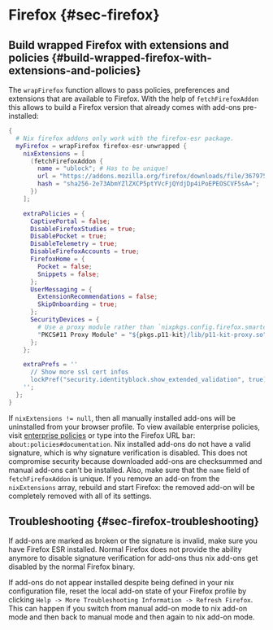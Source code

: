# Firefox {#sec-firefox}

## Build wrapped Firefox with extensions and policies {#build-wrapped-firefox-with-extensions-and-policies}

The `wrapFirefox` function allows to pass policies, preferences and extensions that are available to Firefox. With the help of `fetchFirefoxAddon` this allows to build a Firefox version that already comes with add-ons pre-installed:

```nix
{
  # Nix firefox addons only work with the firefox-esr package.
  myFirefox = wrapFirefox firefox-esr-unwrapped {
    nixExtensions = [
      (fetchFirefoxAddon {
        name = "ublock"; # Has to be unique!
        url = "https://addons.mozilla.org/firefox/downloads/file/3679754/ublock_origin-1.31.0-an+fx.xpi";
        hash = "sha256-2e73AbmYZlZXCP5ptYVcFjQYdjDp4iPoEPEOSCVF5sA=";
      })
    ];

    extraPolicies = {
      CaptivePortal = false;
      DisableFirefoxStudies = true;
      DisablePocket = true;
      DisableTelemetry = true;
      DisableFirefoxAccounts = true;
      FirefoxHome = {
        Pocket = false;
        Snippets = false;
      };
      UserMessaging = {
        ExtensionRecommendations = false;
        SkipOnboarding = true;
      };
      SecurityDevices = {
        # Use a proxy module rather than `nixpkgs.config.firefox.smartcardSupport = true`
        "PKCS#11 Proxy Module" = "${pkgs.p11-kit}/lib/p11-kit-proxy.so";
      };
    };

    extraPrefs = ''
      // Show more ssl cert infos
      lockPref("security.identityblock.show_extended_validation", true);
    '';
  };
}
```

If `nixExtensions != null`, then all manually installed add-ons will be uninstalled from your browser profile.
To view available enterprise policies, visit [enterprise policies](https://github.com/mozilla/policy-templates#enterprisepoliciesenabled)
or type into the Firefox URL bar: `about:policies#documentation`.
Nix installed add-ons do not have a valid signature, which is why signature verification is disabled. This does not compromise security because downloaded add-ons are checksummed and manual add-ons can't be installed. Also, make sure that the `name` field of `fetchFirefoxAddon` is unique. If you remove an add-on from the `nixExtensions` array, rebuild and start Firefox: the removed add-on will be completely removed with all of its settings.

## Troubleshooting {#sec-firefox-troubleshooting}
If add-ons are marked as broken or the signature is invalid, make sure you have Firefox ESR installed. Normal Firefox does not provide the ability anymore to disable signature verification for add-ons thus nix add-ons get disabled by the normal Firefox binary.

If add-ons do not appear installed despite being defined in your nix configuration file, reset the local add-on state of your Firefox profile by clicking `Help -> More Troubleshooting Information -> Refresh Firefox`. This can happen if you switch from manual add-on mode to nix add-on mode and then back to manual mode and then again to nix add-on mode.

